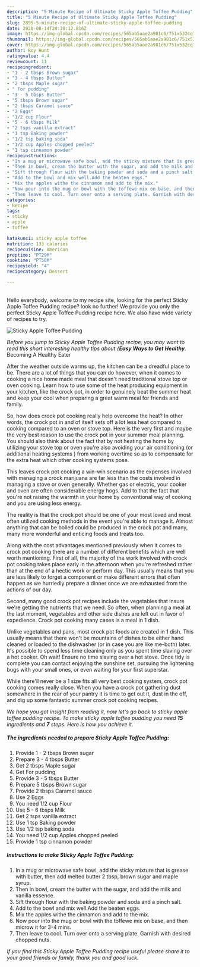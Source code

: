 ```yaml
---
description: "5 Minute Recipe of Ultimate Sticky Apple Toffee Pudding"
title: "5 Minute Recipe of Ultimate Sticky Apple Toffee Pudding"
slug: 2895-5-minute-recipe-of-ultimate-sticky-apple-toffee-pudding
date: 2020-08-14T20:30:12.816Z
image: https://img-global.cpcdn.com/recipes/565ab5aae2a981c6/751x532cq70/sticky-apple-toffee-pudding-recipe-main-photo.jpg
thumbnail: https://img-global.cpcdn.com/recipes/565ab5aae2a981c6/751x532cq70/sticky-apple-toffee-pudding-recipe-main-photo.jpg
cover: https://img-global.cpcdn.com/recipes/565ab5aae2a981c6/751x532cq70/sticky-apple-toffee-pudding-recipe-main-photo.jpg
author: Roy Hunt
ratingvalue: 4.4
reviewcount: 11
recipeingredient:
- "1 - 2 tbsps Brown sugar"
- "3 - 4 tbsps Butter"
- "2 tbsps Maple sugar"
- " For pudding"
- "3 - 5 tbsps Butter"
- "5 tbsps Brown sugar"
- "2 tbsps Caramel sauce"
- "2 Eggs"
- "1/2 cup Flour"
- "5 - 6 tbsps Milk"
- "2 tsps vanilla extract"
- "1 tsp Baking powder"
- "1/2 tsp baking soda"
- "1/2 cup Apples chopped peeled"
- "1 tsp cinnamon powder"
recipeinstructions:
- "In a mug or microwave safe bowl, add the sticky mixture that is grease with butter, then add melted butter 2 tbsp, brown sugar and maple syrup."
- "Then in bowl, cream the butter with the sugar, and add the milk and vanilla essence."
- "Sift through flour with the baking powder and soda and a pinch salt."
- "Add to the bowl and mix well.Add the beaten eggs."
- "Mix the apples withe the cinnamon and add to the mix."
- "Now pour into the mug or bowl with the toffewe mix on base, and then microw it for 3-4 mins."
- "Then leave to cool. Turn over onto a serving plate. Garnish with desired chopped nuts."
categories:
- Recipe
tags:
- sticky
- apple
- toffee

katakunci: sticky apple toffee 
nutrition: 133 calories
recipecuisine: American
preptime: "PT29M"
cooktime: "PT58M"
recipeyield: "4"
recipecategory: Dessert

---
```

<br>
Hello everybody, welcome to my recipe site, looking for the perfect Sticky Apple Toffee Pudding recipe? look no further! We provide you only the perfect Sticky Apple Toffee Pudding recipe here. We also have wide variety of recipes to try.
<br>


![Sticky Apple Toffee Pudding](https://img-global.cpcdn.com/recipes/565ab5aae2a981c6/751x532cq70/sticky-apple-toffee-pudding-recipe-main-photo.jpg)

<i>Before you jump to Sticky Apple Toffee Pudding recipe, you may want to read this short interesting healthy tips about {<strong>Easy Ways to Get Healthy</strong>.</i>
Becoming A Healthy Eater


After the weather outside warms up, the kitchen can be a dreadful place to be. There are a lot of things that you can do however, when it comes to cooking a nice home made meal that doesn't need traditional stove top or oven cooking. Learn how to use some of the heat producing equipment in your kitchen, like the crock pot, in order to genuinely beat the summer heat and keep your cool when preparing a great warm meal for friends and family.

So, how does crock pot cooking really help overcome the heat? In other words, the crock pot in and of itself sets off a lot less heat compared to cooking compared to an oven or stove top. Here is the very first and maybe the very best reason to use the crock pot in your summer meal planning. You should also think about the fact that by not heating the home by utilizing your stove top or oven you're also avoiding your air conditioning (or additional heating systems ) from working overtime so as to compensate for the extra heat which other cooking systems pose.

This leaves crock pot cooking a win-win scenario as the expenses involved with managing a crock marijuana are far less than the costs involved in managing a stove or oven generally. Whether gas or electric, your cooker and oven are often considerable energy hogs. Add to that the fact that you're not raising the warmth in your home by conventional way of cooking and you are using less energy.

 The reality is that the crock pot should be one of your most loved and most often utilized cooking methods in the event you're able to manage it.  Almost anything that can be boiled could be produced in the crock pot and many, many more wonderful and enticing foods and treats too.



Along with the cost advantages mentioned previously when it comes to crock pot cooking there are a number of different benefits which are well worth mentioning. First of all, the majority of the work involved with crock pot cooking takes place early in the afternoon when you're refreshed rather than at the end of a hectic work or perform day. This usually means that you are less likely to forget a component or make different errors that often happen as we hurriedly prepare a dinner once we are exhausted from the actions of our day.

Second, many good crock pot recipes include the vegetables that insure we're getting the nutrients that we need. So often, when planning a meal at the last moment, vegetables and other side dishes are left out in favor of expedience. Crock pot cooking many cases is a meal in 1 dish.

 Unlike vegetables and pans, most crock pot foods are created in 1 dish. This usually means that there won't be mountains of dishes to be either hand cleaned or loaded to the dishwasher (or in case you are like me-both) later. It's possible to spend less time cleaning only as you spent time slaving over a hot cooker. Oh wait! Ensure no time slaving over a hot stove. Once tidy is complete you can contact enjoying the sunshine set, pursuing the lightening bugs with your small ones, or even waiting for your first superstar.

While there'll never be a 1 size fits all very best cooking system, crock pot cooking comes really close. When you have a crock pot gathering dust somewhere in the rear of your pantry it is time to get out it, dust in the off, and dig up some fantastic summer crock pot cooking recipes.


<i>We hope you got insight from reading it, now let's go back to sticky apple toffee pudding recipe. To make sticky apple toffee pudding you need <strong>15</strong> ingredients and <strong>7</strong> steps. Here is how you achieve it.
</i>

##### The ingredients needed to prepare Sticky Apple Toffee Pudding:

1. Provide 1 - 2 tbsps Brown sugar
1. Prepare 3 - 4 tbsps Butter
1. Get 2 tbsps Maple sugar
1. Get  For pudding
1. Provide 3 - 5 tbsps Butter
1. Prepare 5 tbsps Brown sugar
1. Provide 2 tbsps Caramel sauce
1. Use 2 Eggs
1. You need 1/2 cup Flour
1. Use 5 - 6 tbsps Milk
1. Get 2 tsps vanilla extract
1. Use 1 tsp Baking powder
1. Use 1/2 tsp baking soda
1. You need 1/2 cup Apples chopped peeled
1. Provide 1 tsp cinnamon powder


##### Instructions to make Sticky Apple Toffee Pudding:

1. In a mug or microwave safe bowl, add the sticky mixture that is grease with butter, then add melted butter 2 tbsp, brown sugar and maple syrup.
1. Then in bowl, cream the butter with the sugar, and add the milk and vanilla essence.
1. Sift through flour with the baking powder and soda and a pinch salt.
1. Add to the bowl and mix well.Add the beaten eggs.
1. Mix the apples withe the cinnamon and add to the mix.
1. Now pour into the mug or bowl with the toffewe mix on base, and then microw it for 3-4 mins.
1. Then leave to cool. Turn over onto a serving plate. Garnish with desired chopped nuts.




<i>If you find this Sticky Apple Toffee Pudding recipe useful please share it to your good friends or family, thank you and good luck.</i>
